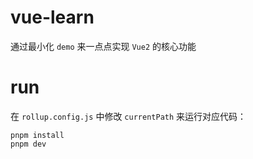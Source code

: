 # vue-learn
通过最小化 `demo` 来一点点实现 `Vue2` 的核心功能

# run
在 `rollup.config.js` 中修改 `currentPath` 来运行对应代码：
```shell
pnpm install
pnpm dev
```